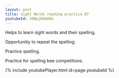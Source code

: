 ```yaml
---
layout: post
title: Sight Words reading practice 87
youtubeId: 2ONpjD9bO8k
---
```

 
 
Helps to learn sight words and their spelling.

Opportunitiy to repeat the spelling. 

Practice spelling. 
 
Practice for spelling bee competitions. 
 
{% include youtubePlayer.html id=page.youtubeId %}
 
 
